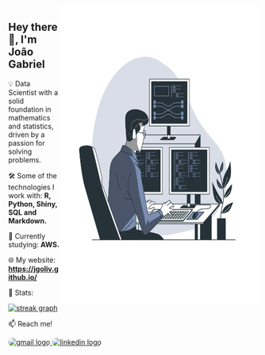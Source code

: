 <img src="logo.svg" min-width="400px" max-width="400px" width="400px" align="right" height="600px">

<h2 align="left">Hey there 👋, I'm João Gabriel</h2>

💡 Data Scientist with a solid foundation in mathematics and statistics, driven by a passion for solving problems.

<p align="left">
  🛠️  Some of the technologies I work with: <strong>R, Python, Shiny, SQL and Markdown.</strong>
</p>

<p align="left">
  🌱 Currently studying: <strong>AWS.</strong>
</p>

<p align="left">
  🌐 My website: 
  <a href="https://jgoliv.github.io/" target="_blank">
    <strong>https://jgoliv.github.io/</strong>
  </a>
</p>

<p align="left">
  <p align="left"> 🚀 Stats: </p>
   <a href="https://github.com/jgoliv">
    <img src="https://streak-stats.demolab.com?user=jgoliv&locale=en&mode=daily&theme=dracula&hide_border=false&border_radius=5&order=3" height="150" alt="streak graph" />
    <!-- <img src="https://github-readme-stats.vercel.app/api/top-langs?username=jgoliv&locale=en&hide_title=false&layout=compact&card_width=320&langs_count=5&theme=onedark&hide_border=false" height="150" alt="languages graph"/> -->
  </a>
</p>

<p align="left">
  <p align="left"> 📫 Reach me! </p>
  <a href="mailto:jgolivjesus@gmail.com">
    <img src="https://img.shields.io/badge/Gmail-D14836?style=flat&logo=gmail&logoColor=white" height="30" alt="gmail logo" style="border-radius: 15px;"/>
  </a>
  <a href="https://www.linkedin.com/in/joão-gabriel-oliveira-jesus">
    <img src="https://img.shields.io/badge/LinkedIn-0077B5?style=flat&logo=linkedin&logoColor=white" height="30" alt="linkedin logo" style="border-radius: 15px;"/>
  </a>
</p>
